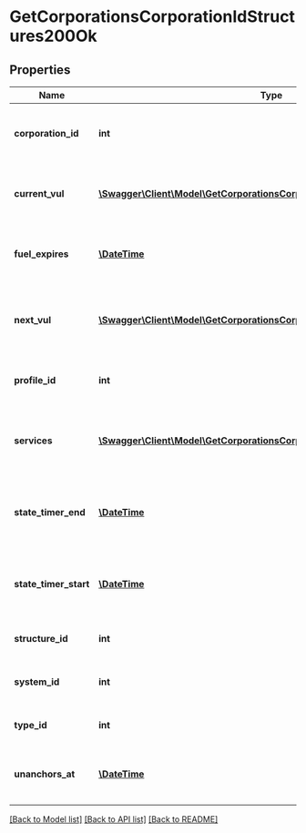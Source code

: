 # GetCorporationsCorporationIdStructures200Ok

## Properties
Name | Type | Description | Notes
------------ | ------------- | ------------- | -------------
**corporation_id** | **int** | ID of the corporation that owns the structure | 
**current_vul** | [**\Swagger\Client\Model\GetCorporationsCorporationIdStructuresCurrentVul[]**](GetCorporationsCorporationIdStructuresCurrentVul.md) | This week&#39;s vulnerability windows, Monday is day 0 | 
**fuel_expires** | [**\DateTime**](\DateTime.md) | Date on which the structure will run out of fuel | [optional] 
**next_vul** | [**\Swagger\Client\Model\GetCorporationsCorporationIdStructuresNextVul[]**](GetCorporationsCorporationIdStructuresNextVul.md) | Next week&#39;s vulnerability windows, Monday is day 0 | 
**profile_id** | **int** | The id of the ACL profile for this citadel | 
**services** | [**\Swagger\Client\Model\GetCorporationsCorporationIdStructuresService[]**](GetCorporationsCorporationIdStructuresService.md) | Contains a list of service upgrades, and their state | [optional] 
**state_timer_end** | [**\DateTime**](\DateTime.md) | Date at which the structure will move to it&#39;s next state | [optional] 
**state_timer_start** | [**\DateTime**](\DateTime.md) | Date at which the structure entered it&#39;s current state | [optional] 
**structure_id** | **int** | The Item ID of the structure | 
**system_id** | **int** | The solar system the structure is in | 
**type_id** | **int** | The type id of the structure | 
**unanchors_at** | [**\DateTime**](\DateTime.md) | Date at which the structure will unanchor | [optional] 

[[Back to Model list]](../README.md#documentation-for-models) [[Back to API list]](../README.md#documentation-for-api-endpoints) [[Back to README]](../README.md)


